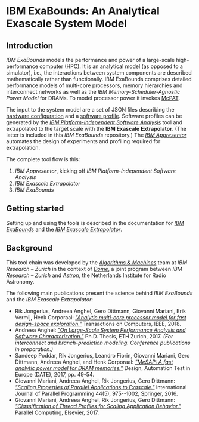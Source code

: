 # IBM ExaBounds: An Analytical Exascale System Model

## Introduction

_IBM ExaBounds_ models the performance and power of a large-scale high-performance computer (HPC). It is an analytical model (as opposed to a simulator), i.e., the interactions between system components are described mathematically rather than functionally. IBM ExaBounds comprises detailed performance models of multi-core processors, memory hierarchies and interconnect networks as well as the _IBM Memory-Scheduler-Agnostic Power Model_ for DRAMs. To model processor power it invokes [McPAT](https://code.google.com/archive/p/mcpat/).

The input to the system model are a set of JSON files describing the [hardware configuration](https://github.com/exabounds/IBM-ExaBounds/tree/master/Architectures) and a [software profile](https://github.com/exabounds/IBM-ExaBounds/tree/master/DataInOut). Software profiles can be generated by the [_IBM Platform-Independent Software Analysis_](https://github.com/exabounds/ibm-pisa) tool and extrapolated to the target scale with the **IBM Exascale Extrapolator**. (The latter is included in this _IBM ExaBounds_ repository.) The [_IBM Appresentor_](https://github.com/exabounds/IBM-Appresentor) automates the design of experiments and profiling required for extrapolation.

The complete tool flow is this:
1. _IBM Appresentor_, kicking off _IBM Platform-Independent Software Analysis_
2. _IBM Exascale Extrapolator_
3. _IBM ExaBounds_

## Getting started

Setting up and using the tools is described in the documentation for [_IBM ExaBounds_](https://github.com/exabounds/IBM-ExaBounds/blob/master/Documentation/ExaBounds/Manual.pdf) and the [_IBM Exascale Extrapolator_](https://github.com/exabounds/IBM-ExaBounds/blob/master/Documentation/ExtrAx/ExtrAx.pdf).

## Background

This tool chain was developed by the [_Algorithms & Machines_](http://researcher.watson.ibm.com/researcher/view_group.php?id=6395) team at _IBM Research – Zurich_ in the context of [_Dome_](http://www.dome-exascale.nl/), a joint program between _IBM Research – Zurich_ and [_Astron_](http://www.astron.nl/), the Netherlands Institute for Radio Astronomy.

The following main publications present the science behind _IBM ExaBounds_ and the _IBM Exascale Extrapolator_:
* Rik Jongerius, Andreea Anghel, Gero Dittmann, Giovanni Mariani, Erik Vermij, Henk Corporaal: [_"Analytic multi-core processor model for fast design-space exploration."_](http://ieeexplore.ieee.org/document/8168422/) Transactions on Computers, IEEE, 2018.
* Andreea Anghel: [_"On Large-Scale System Performance Analysis and Software Characterization."_](https://www.research-collection.ethz.ch/bitstream/handle/20.500.11850/212482/1/thesis_research_collection_no_CV.pdf) Ph.D. Thesis, ETH Zurich, 2017. _(For interconnect and branch-prediction modeling. Conference publications in preparation.)_
* Sandeep Poddar, Rik Jongerius, Leandro Fiorin, Giovanni Mariani, Gero Dittmann, Andreea Anghel, and Henk Corporaal: [_"MeSAP: A fast analytic power model for DRAM memories."_](http://ieeexplore.ieee.org/document/7926957/) Design, Automation Test in Europe (DATE), 2017, pp. 49-54.
* Giovanni Mariani, Andreea Anghel, Rik Jongerius, Gero Dittmann: [_"Scaling Properties of Parallel Applications to Exascale."_](http://rd.springer.com/article/10.1007/s10766-016-0412-y) International Journal of Parallel Programming 44(5), 975--1002, Springer, 2016.
* Giovanni Mariani, Andreea Anghel, Rik Jongerius, Gero Dittmann: [_"Classification of Thread Profiles for Scaling Application Behavior."_](http://www.sciencedirect.com/science/article/pii/S0167819117300418) Parallel Computing, Elsevier, 2017.

